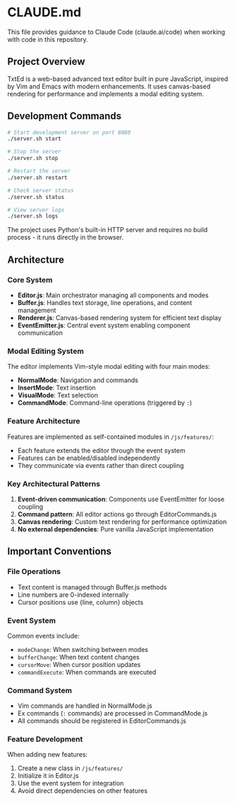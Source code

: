 # CLAUDE.md

This file provides guidance to Claude Code (claude.ai/code) when working with code in this repository.

## Project Overview

TxtEd is a web-based advanced text editor built in pure JavaScript, inspired by Vim and Emacs with modern enhancements. It uses canvas-based rendering for performance and implements a modal editing system.

## Development Commands

```bash
# Start development server on port 8080
./server.sh start

# Stop the server
./server.sh stop

# Restart the server
./server.sh restart

# Check server status
./server.sh status

# View server logs
./server.sh logs
```

The project uses Python's built-in HTTP server and requires no build process - it runs directly in the browser.

## Architecture

### Core System
- **Editor.js**: Main orchestrator managing all components and modes
- **Buffer.js**: Handles text storage, line operations, and content management
- **Renderer.js**: Canvas-based rendering system for efficient text display
- **EventEmitter.js**: Central event system enabling component communication

### Modal Editing System
The editor implements Vim-style modal editing with four main modes:
- **NormalMode**: Navigation and commands
- **InsertMode**: Text insertion
- **VisualMode**: Text selection
- **CommandMode**: Command-line operations (triggered by `:`)

### Feature Architecture
Features are implemented as self-contained modules in `/js/features/`:
- Each feature extends the editor through the event system
- Features can be enabled/disabled independently
- They communicate via events rather than direct coupling

### Key Architectural Patterns
1. **Event-driven communication**: Components use EventEmitter for loose coupling
2. **Command pattern**: All editor actions go through EditorCommands.js
3. **Canvas rendering**: Custom text rendering for performance optimization
4. **No external dependencies**: Pure vanilla JavaScript implementation

## Important Conventions

### File Operations
- Text content is managed through Buffer.js methods
- Line numbers are 0-indexed internally
- Cursor positions use {line, column} objects

### Event System
Common events include:
- `modeChange`: When switching between modes
- `bufferChange`: When text content changes
- `cursorMove`: When cursor position updates
- `commandExecute`: When commands are executed

### Command System
- Vim commands are handled in NormalMode.js
- Ex commands (`:` commands) are processed in CommandMode.js
- All commands should be registered in EditorCommands.js

### Feature Development
When adding new features:
1. Create a new class in `/js/features/`
2. Initialize it in Editor.js
3. Use the event system for integration
4. Avoid direct dependencies on other features